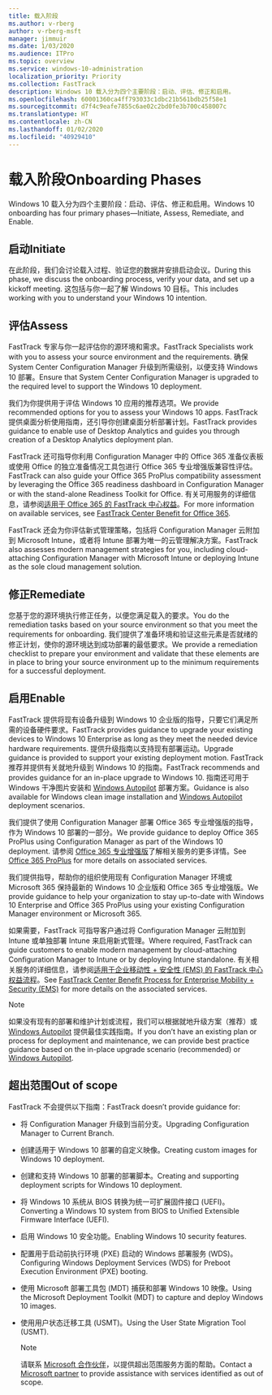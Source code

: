 ```yaml
---
title: 载入阶段
ms.author: v-rberg
author: v-rberg-msft
manager: jimmuir
ms.date: 1/03/2020
ms.audience: ITPro
ms.topic: overview
ms.service: windows-10-administration
localization_priority: Priority
ms.collection: FastTrack
description: Windows 10 载入分为四个主要阶段：启动、评估、修正和启用。
ms.openlocfilehash: 60001360ca4ff793033c1dbc21b561bdb25f58e1
ms.sourcegitcommit: d7f4c9eafe7855c6ae02c2bd0fe3b700c458007c
ms.translationtype: HT
ms.contentlocale: zh-CN
ms.lasthandoff: 01/02/2020
ms.locfileid: "40929410"
---
```

# <a name="onboarding-phases"></a><span data-ttu-id="372fa-103">载入阶段</span><span class="sxs-lookup"><span data-stu-id="372fa-103">Onboarding Phases</span></span>

<span data-ttu-id="372fa-104">Windows 10 载入分为四个主要阶段：启动、评估、修正和启用。</span><span class="sxs-lookup"><span data-stu-id="372fa-104">Windows 10 onboarding has four primary phases—Initiate, Assess, Remediate, and Enable.</span></span>

## <a name="initiate"></a><span data-ttu-id="372fa-105">启动</span><span class="sxs-lookup"><span data-stu-id="372fa-105">Initiate</span></span>

<span data-ttu-id="372fa-106">在此阶段，我们会讨论载入过程、验证您的数据并安排启动会议。</span><span class="sxs-lookup"><span data-stu-id="372fa-106">During this phase, we discuss the onboarding process, verify your data, and set up a kickoff meeting.</span></span> <span data-ttu-id="372fa-107">这包括与你一起了解 Windows 10 目标。</span><span class="sxs-lookup"><span data-stu-id="372fa-107">This includes working with you to understand your Windows 10 intention.</span></span>

## <a name="assess"></a><span data-ttu-id="372fa-108">评估</span><span class="sxs-lookup"><span data-stu-id="372fa-108">Assess</span></span>

<span data-ttu-id="372fa-109">FastTrack 专家与你一起评估你的源环境和需求。</span><span class="sxs-lookup"><span data-stu-id="372fa-109">FastTrack Specialists work with you to assess your source environment and the requirements.</span></span> <span data-ttu-id="372fa-110">确保 System Center Configuration Manager 升级到所需级别，以便支持 Windows 10 部署。</span><span class="sxs-lookup"><span data-stu-id="372fa-110">Ensure that System Center Configuration Manager is upgraded to the required level to support the Windows 10 deployment.</span></span> 

<span data-ttu-id="372fa-111">我们为你提供用于评估 Windows 10 应用的推荐选项。</span><span class="sxs-lookup"><span data-stu-id="372fa-111">We provide recommended options for you to assess your Windows 10 apps.</span></span> <span data-ttu-id="372fa-112">FastTrack 提供桌面分析使用指南，还引导你创建桌面分析部署计划。</span><span class="sxs-lookup"><span data-stu-id="372fa-112">FastTrack provides guidance to enable use of Desktop Analytics and guides you through creation of a Desktop Analytics deployment plan.</span></span>

<span data-ttu-id="372fa-113">FastTrack 还可指导你利用 Configuration Manager 中的 Office 365 准备仪表板或使用 Office 的独立准备情况工具包进行 Office 365 专业增强版兼容性评估。</span><span class="sxs-lookup"><span data-stu-id="372fa-113">FastTrack can also guide your Office 365 ProPlus compatibility assessment by leveraging the Office 365 readiness dashboard in Configuration Manager or with the stand-alone Readiness Toolkit for Office.</span></span> <span data-ttu-id="372fa-114">有关可用服务的详细信息，请参阅[适用于 Office 365 的 FastTrack 中心权益](O365-fasttrack-benefit-for-office-365.md)。</span><span class="sxs-lookup"><span data-stu-id="372fa-114">For more information on available services, see [FastTrack Center Benefit for Office 365](O365-fasttrack-benefit-for-office-365.md).</span></span> 

<span data-ttu-id="372fa-115">FastTrack 还会为你评估新式管理策略，包括将 Configuration Manager 云附加到 Microsoft Intune，或者将 Intune 部署为唯一的云管理解决方案。</span><span class="sxs-lookup"><span data-stu-id="372fa-115">FastTrack also assesses modern management strategies for you, including cloud-attaching Configuration Manager with Microsoft Intune or deploying Intune as the sole cloud management solution.</span></span>

## <a name="remediate"></a><span data-ttu-id="372fa-116">修正</span><span class="sxs-lookup"><span data-stu-id="372fa-116">Remediate</span></span>

<span data-ttu-id="372fa-117">您基于您的源环境执行修正任务，以便您满足载入的要求。</span><span class="sxs-lookup"><span data-stu-id="372fa-117">You do the remediation tasks based on your source environment so that you meet the requirements for onboarding.</span></span> <span data-ttu-id="372fa-118">我们提供了准备环境和验证这些元素是否就绪的修正计划，使你的源环境达到成功部署的最低要求。</span><span class="sxs-lookup"><span data-stu-id="372fa-118">We provide a remediation checklist to prepare your environment and validate that these elements are in place to bring your source environment up to the minimum requirements for a successful deployment.</span></span> 

## <a name="enable"></a><span data-ttu-id="372fa-119">启用</span><span class="sxs-lookup"><span data-stu-id="372fa-119">Enable</span></span>

<span data-ttu-id="372fa-120">FastTrack 提供将现有设备升级到 Windows 10 企业版的指导，只要它们满足所需的设备硬件要求。</span><span class="sxs-lookup"><span data-stu-id="372fa-120">FastTrack provides guidance to upgrade your existing devices to Windows 10 Enterprise as long as they meet the needed device hardware requirements.</span></span> <span data-ttu-id="372fa-121">提供升级指南以支持现有部署运动。</span><span class="sxs-lookup"><span data-stu-id="372fa-121">Upgrade guidance is provided to support your existing deployment motion.</span></span> <span data-ttu-id="372fa-122">FastTrack 推荐并提供有关就地升级到 Windows 10 的指南。</span><span class="sxs-lookup"><span data-stu-id="372fa-122">FastTrack recommends and provides guidance for an in-place upgrade to Windows 10.</span></span> <span data-ttu-id="372fa-123">指南还可用于 Windows 干净图片安装和 [Windows Autopilot](EMS-onboarding-phases.md#windows-autopilot) 部署方案。</span><span class="sxs-lookup"><span data-stu-id="372fa-123">Guidance is also available for Windows clean image installation and [Windows Autopilot](EMS-onboarding-phases.md#windows-autopilot) deployment scenarios.</span></span> 

<span data-ttu-id="372fa-124">我们提供了使用 Configuration Manager 部署 Office 365 专业增强版的指导，作为 Windows 10 部署的一部分。</span><span class="sxs-lookup"><span data-stu-id="372fa-124">We provide guidance to deploy Office 365 ProPlus using Configuration Manager as part of the Windows 10 deployment.</span></span> <span data-ttu-id="372fa-125">请参阅 [Office 365 专业增强版](O365-onboarding-and-migration.md#office-365-proplus)了解相关服务的更多详情。</span><span class="sxs-lookup"><span data-stu-id="372fa-125">See [Office 365 ProPlus](O365-onboarding-and-migration.md#office-365-proplus) for more details on associated services.</span></span>

<span data-ttu-id="372fa-126">我们提供指导，帮助你的组织使用现有 Configuration Manager 环境或 Microsoft 365 保持最新的 Windows 10 企业版和 Office 365 专业增强版。</span><span class="sxs-lookup"><span data-stu-id="372fa-126">We provide guidance to help your organization to stay up-to-date with Windows 10 Enterprise and Office 365 ProPlus using your existing Configuration Manager environment or Microsoft 365.</span></span>

<span data-ttu-id="372fa-127">如果需要，FastTrack 可指导客户通过将 Configuration Manager 云附加到 Intune 或单独部署 Intune 来启用新式管理。</span><span class="sxs-lookup"><span data-stu-id="372fa-127">Where required, FastTrack can guide customers to enable modern management by cloud-attaching Configuration Manager to Intune or by deploying Intune standalone.</span></span> <span data-ttu-id="372fa-128">有关相关服务的详细信息，请参阅[适用于企业移动性 + 安全性 (EMS) 的 FastTrack 中心权益流程](EMS-fasttrack-process.md)。</span><span class="sxs-lookup"><span data-stu-id="372fa-128">See [FastTrack Center Benefit Process for Enterprise Mobility + Security (EMS)](EMS-fasttrack-process.md) for more details on the associated services.</span></span>

> [!NOTE]
> <span data-ttu-id="372fa-129">如果没有现有的部署和维护计划或流程，我们可以根据就地升级方案（推荐）或 [Windows Autopilot](EMS-onboarding-phases.md#windows-autopilot) 提供最佳实践指南。</span><span class="sxs-lookup"><span data-stu-id="372fa-129">If you don’t have an existing plan or process for deployment and maintenance, we can provide best practice guidance based on the in-place upgrade scenario (recommended) or [Windows Autopilot](EMS-onboarding-phases.md#windows-autopilot).</span></span>

## <a name="out-of-scope"></a><span data-ttu-id="372fa-130">超出范围</span><span class="sxs-lookup"><span data-stu-id="372fa-130">Out of scope</span></span>

<span data-ttu-id="372fa-131">FastTrack 不会提供以下指南：</span><span class="sxs-lookup"><span data-stu-id="372fa-131">FastTrack doesn’t provide guidance for:</span></span>

- <span data-ttu-id="372fa-132">将 Configuration Manager 升级到当前分支。</span><span class="sxs-lookup"><span data-stu-id="372fa-132">Upgrading Configuration Manager to Current Branch.</span></span>
- <span data-ttu-id="372fa-133">创建适用于 Windows 10 部署的自定义映像。</span><span class="sxs-lookup"><span data-stu-id="372fa-133">Creating custom images for Windows 10 deployment.</span></span>
- <span data-ttu-id="372fa-134">创建和支持 Windows 10 部署的部署脚本。</span><span class="sxs-lookup"><span data-stu-id="372fa-134">Creating and supporting deployment scripts for Windows 10 deployment.</span></span>
- <span data-ttu-id="372fa-135">将 Windows 10 系统从 BIOS 转换为统一可扩展固件接口 (UEFI)。</span><span class="sxs-lookup"><span data-stu-id="372fa-135">Converting a Windows 10 system from BIOS to Unified Extensible Firmware Interface (UEFI).</span></span>
- <span data-ttu-id="372fa-136">启用 Windows 10 安全功能。</span><span class="sxs-lookup"><span data-stu-id="372fa-136">Enabling Windows 10 security features.</span></span> 
- <span data-ttu-id="372fa-137">配置用于启动前执行环境 (PXE) 启动的 Windows 部署服务 (WDS)。</span><span class="sxs-lookup"><span data-stu-id="372fa-137">Configuring Windows Deployment Services (WDS) for Preboot Execution Environment (PXE) booting.</span></span>
- <span data-ttu-id="372fa-138">使用 Microsoft 部署工具包 (MDT) 捕获和部署 Windows 10 映像。</span><span class="sxs-lookup"><span data-stu-id="372fa-138">Using the Microsoft Deployment Toolkit (MDT) to capture and deploy Windows 10 images.</span></span>
- <span data-ttu-id="372fa-139">使用用户状态迁移工具 (USMT)。</span><span class="sxs-lookup"><span data-stu-id="372fa-139">Using the User State Migration Tool (USMT).</span></span>

  > [!NOTE]
  > <span data-ttu-id="372fa-140">请联系 [Microsoft 合作伙伴](https://go.microsoft.com/fwlink/?linkid=2080150)，以提供超出范围服务方面的帮助。</span><span class="sxs-lookup"><span data-stu-id="372fa-140">Contact a [Microsoft partner](https://go.microsoft.com/fwlink/?linkid=2080150) to provide assistance with services identified as out of scope.</span></span>

 